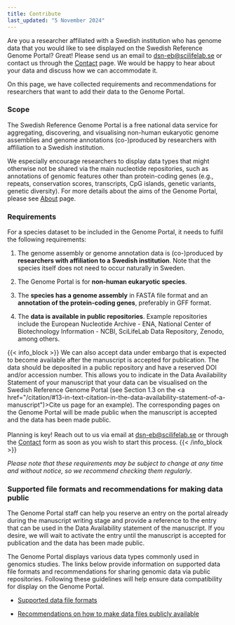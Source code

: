 ```yaml
---
title: Contribute
last_updated: "5 November 2024"
---
```


Are you a researcher affiliated with a Swedish institution who has genome data that you would like to see displayed on the Swedish Reference Genome Portal? Great! Please send us an email to [dsn-eb@scilifelab.se](mailto:dsn-eb@scilifelab.se) or contact us through the <a href="/contact" target="_blank">Contact</a> page. We would be happy to hear about your data and discuss how we can accommodate it.

On this page, we have collected requirements and recommendations for researchers that want to add their data to the Genome Portal.

### Scope

The Swedish Reference Genome Portal is a free national data service for aggregating, discovering, and visualising non-human eukaryotic genome assemblies and genome annotations (co-)produced by researchers with affiliation to a Swedish institution.

We especially encourage researchers to display data types that might otherwise not be shared via the main nucleotide repositories, such as annotations of genomic features other than protein-coding genes (e.g., repeats, conservation scores, transcripts, CpG islands, genetic variants, genetic diversity). For more details about the aims of the Genome Portal, please see <a href="/about" target="_blank">About</a> page.

### Requirements

For a species dataset to be included in the Genome Portal, it needs to fulfil the following requirements:

1. The genome assembly or genome annotation data is (co-)produced by **researchers with affiliation to a Swedish institution**. Note that the species itself does not need to occur naturally in Sweden.

2. The Genome Portal is for **non-human eukaryotic species**.

3. The **species has a genome assembly** in FASTA file format and an **annotation of the protein-coding genes**, preferably in GFF format.

4. The **data is available in public repositories**. Example repositories include the European Nucleotide Archive - ENA, National Center of Biotechnology Information - NCBI, SciLifeLab Data Repository, Zenodo, among others.

{{< info_block >}}
We can also accept data under embargo that is expected to become available after the manuscript is accepted for publication. The data should be deposited in a public repository and have a reserved DOI and/or accession number. This allows you to indicate in the Data Availability Statement of your manuscript that your data can be visualised on the Swedish Reference Genome Portal (see Section 1.3 on the <a href="/citation/#13-in-text-citation-in-the-data-availability-statement-of-a-manuscript")>Cite us</a> page for an example). The corresponding pages on the Genome Portal will be made public when the manuscript is accepted and the data has been made public.
<br><br>
Planning is key! Reach out to us via email at <dsn-eb@scilifelab.se> or through the <a href="/contact" target="_blank">Contact</a> form as soon as you wish to start this process.
{{< /info_block >}}

*Please note that these requirements may be subject to change at any time and without notice, so we recommend checking them regularly*.

### Supported file formats and recommendations for making data public

The Genome Portal staff can help you reserve an entry on the portal already during the manuscript writing stage and provide a reference to the entry that can be used in the Data Availability statement of the manuscript. If you desire, we will wait to activate the entry until the manuscript is accepted for publication and the data has been made public.

The Genome Portal displays various data types commonly used in genomics studies. The links below provide information on supported data file formats and recommendations for sharing genomic data via public repositories. Following these guidelines will help ensure data compatibility for display on the Genome Portal.

* <a href="/contribute/supported_file_formats">Supported data file formats</a>

* <a href="/contribute/recommendations_for_making_data_public">Recommendations on how to make data files publicly available</a>

